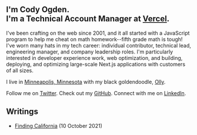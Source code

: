 ## I'm Cody Ogden. <br/>I'm a Technical Account Manager at [Vercel](https://vercel.com).

I've been crafting on the web since 2001, and it all started with a JavaScript program to help me cheat on math homework--fifth grade math is tough! I've worn many hats in my tech career: individual contributor, technical lead, engineering manager, and company leadership roles. I'm particularly interested in developer experience work, web optimization, and building, deploying, and optimizing large-scale Next.js applications with customers of all sizes.

I live in [Minneapolis, Minnesota](https://en.wikipedia.org/wiki/Minneapolis) with my black goldendoodle, [Olly](https://www.instagram.com/ollyoxendoodle/).

Follow me on [Twitter](https://twitter.com/codyogden). Check out my [GitHub](https://github.com/codyogden). Connect with me on [LinkedIn](https://linkedin.com/in/codyogden).

<!--WRITINGS-->
## Writings
- [Finding California](https://codyogden.com/blog/finding-california.md) (10 October 2021)
<!--WRITINGS-->
